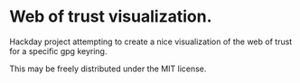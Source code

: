 # Web of trust visualization.

Hackday project attempting to create a nice visualization of the web of
trust for a specific gpg keyring.

This may be freely distributed under the MIT license.
